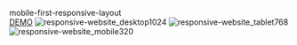 mobile-first-responsive-layout </br>
<a href="https://brendacardona.github.io/mobile-first-responsive-layout/">DEMO</a>
![responsive-website_desktop1024](https://user-images.githubusercontent.com/52057830/70902795-26e75500-1fc3-11ea-83b6-c28413bc5a3f.png)
![responsive-website_tablet768](https://user-images.githubusercontent.com/52057830/70902812-31095380-1fc3-11ea-8dd0-1d061aecd3e6.png)
![responsive-website_mobile320](https://user-images.githubusercontent.com/52057830/70902820-349cda80-1fc3-11ea-9915-2f66612fb85b.png)

